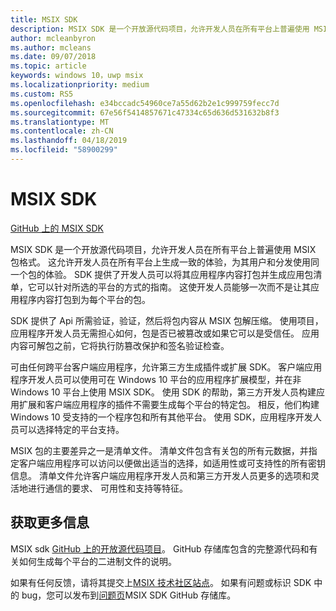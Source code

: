 ```yaml
---
title: MSIX SDK
description: MSIX SDK 是一个开放源代码项目，允许开发人员在所有平台上普遍使用 MSIX 包格式。
author: mcleanbyron
ms.author: mcleans
ms.date: 09/07/2018
ms.topic: article
keywords: windows 10，uwp msix
ms.localizationpriority: medium
ms.custom: RS5
ms.openlocfilehash: e34bccadc54960ce7a55d62b2e1c999759fecc7d
ms.sourcegitcommit: 67e56f5414857671c47334c65d636d531632b8f3
ms.translationtype: MT
ms.contentlocale: zh-CN
ms.lasthandoff: 04/18/2019
ms.locfileid: "58900299"
---
```

# <a name="msix-sdk"></a>MSIX SDK 

<div class="nextstepaction"><p><a class="x-hidden-focus" href="https://github.com/Microsoft/msix-packaging" data-linktype="external">GitHub 上的 MSIX SDK</a></p></div>

MSIX SDK 是一个开放源代码项目，允许开发人员在所有平台上普遍使用 MSIX 包格式。 这允许开发人员在所有平台上生成一致的体验，为其用户和分发使用同一个包的体验。 SDK 提供了开发人员可以将其应用程序内容打包并生成应用包清单，它可以针对所选的平台的方式的指南。 这使开发人员能够一次而不是让其应用程序内容打包到为每个平台的包。

SDK 提供了 Api 所需验证，验证，然后将包内容从 MSIX 包解压缩。 使用项目，应用程序开发人员无需担心如何，包是否已被篡改或如果它可以是受信任。 应用内容可解包之前，它将执行防篡改保护和签名验证检查。

可由任何跨平台客户端应用程序，允许第三方生成插件或扩展 SDK。 客户端应用程序开发人员可以使用可在 Windows 10 平台的应用程序扩展模型，并在非 Windows 10 平台上使用 MSIX SDK。 使用 SDK 的帮助，第三方开发人员构建应用扩展和客户端应用程序的插件不需要生成每个平台的特定包。 相反，他们构建 Windows 10 受支持的一个程序包和所有其他平台。 使用 SDK，应用程序开发人员可以选择特定的平台支持。

MSIX 包的主要差异之一是清单文件。 清单文件包含有关包的所有元数据，并指定客户端应用程序可以访问以便做出适当的选择，如适用性或可支持性的所有密钥信息。 清单文件允许客户端应用程序开发人员和第三方开发人员更多的选项和灵活地进行通信的要求、 可用性和支持等特征。

## <a name="get-more-info"></a>获取更多信息

MSIX sdk [GitHub 上的开放源代码项目](https://github.com/Microsoft/msix-packaging)。 GitHub 存储库包含的完整源代码和有关如何生成每个平台的二进制文件的说明。

如果有任何反馈，请将其提交上[MSIX 技术社区站点](https://techcommunity.microsoft.com/t5/MSIX/ct-p/MSIX)。 如果有问题或标识 SDK 中的 bug，您可以发布到[问题页](https://github.com/Microsoft/msix-packaging/issues)MSIX SDK GitHub 存储库。